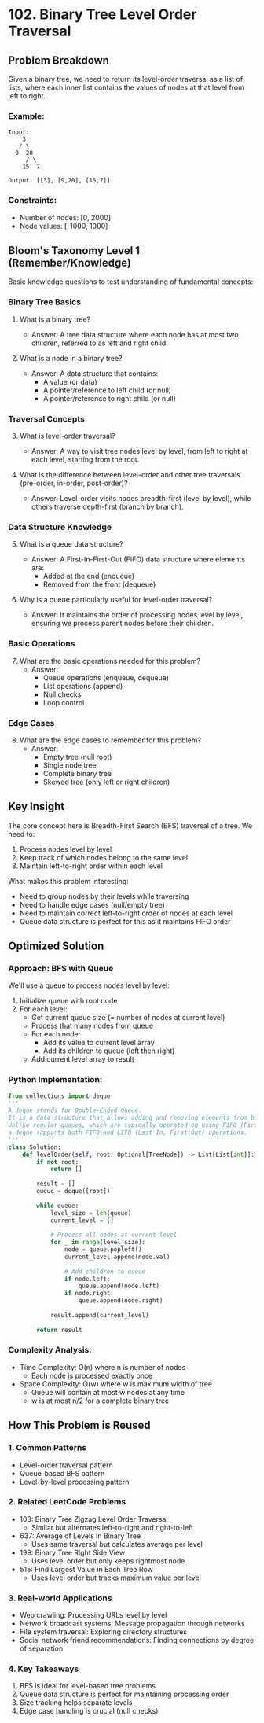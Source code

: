 # 102. Binary Tree Level Order Traversal

## Problem Breakdown

Given a binary tree, we need to return its level-order traversal as a list of lists, where each inner list contains the values of nodes at that level from left to right.

### Example:
```
Input: 
    3
   / \
  9  20
     / \
    15  7

Output: [[3], [9,20], [15,7]]
```

### Constraints:
- Number of nodes: [0, 2000]
- Node values: [-1000, 1000]

## Bloom's Taxonomy Level 1 (Remember/Knowledge)

Basic knowledge questions to test understanding of fundamental concepts:

### Binary Tree Basics
1. What is a binary tree?
   - Answer: A tree data structure where each node has at most two children, referred to as left and right child.

2. What is a node in a binary tree?
   - Answer: A data structure that contains:
     * A value (or data)
     * A pointer/reference to left child (or null)
     * A pointer/reference to right child (or null)

### Traversal Concepts
3. What is level-order traversal?
   - Answer: A way to visit tree nodes level by level, from left to right at each level, starting from the root.

4. What is the difference between level-order and other tree traversals (pre-order, in-order, post-order)?
   - Answer: Level-order visits nodes breadth-first (level by level), while others traverse depth-first (branch by branch).

### Data Structure Knowledge
5. What is a queue data structure?
   - Answer: A First-In-First-Out (FIFO) data structure where elements are:
     * Added at the end (enqueue)
     * Removed from the front (dequeue)

6. Why is a queue particularly useful for level-order traversal?
   - Answer: It maintains the order of processing nodes level by level, ensuring we process parent nodes before their children.

### Basic Operations
7. What are the basic operations needed for this problem?
   - Answer:
     * Queue operations (enqueue, dequeue)
     * List operations (append)
     * Null checks
     * Loop control

### Edge Cases
8. What are the edge cases to remember for this problem?
   - Answer:
     * Empty tree (null root)
     * Single node tree
     * Complete binary tree
     * Skewed tree (only left or right children)

## Key Insight 

The core concept here is Breadth-First Search (BFS) traversal of a tree. We need to:
1. Process nodes level by level
2. Keep track of which nodes belong to the same level
3. Maintain left-to-right order within each level

What makes this problem interesting:
- Need to group nodes by their levels while traversing
- Need to handle edge cases (null/empty tree)
- Need to maintain correct left-to-right order of nodes at each level
- Queue data structure is perfect for this as it maintains FIFO order

## Optimized Solution

### Approach: BFS with Queue
We'll use a queue to process nodes level by level:

1. Initialize queue with root node
2. For each level:
   - Get current queue size (= number of nodes at current level)
   - Process that many nodes from queue
   - For each node:
     - Add its value to current level array
     - Add its children to queue (left then right)
   - Add current level array to result

### Python Implementation:
```python
from collections import deque
'''
A deque stands for Double-Ended Queue. 
It is a data structure that allows adding and removing elements from both ends efficiently. 
Unlike regular queues, which are typically operated on using FIFO (First In, First Out) principles, 
a deque supports both FIFO and LIFO (Last In, First Out) operations.
'''
class Solution:
    def levelOrder(self, root: Optional[TreeNode]) -> List[List[int]]:
        if not root:
            return []
            
        result = []
        queue = deque([root])
        
        while queue:
            level_size = len(queue)
            current_level = []
            
            # Process all nodes at current level
            for _ in range(level_size):
                node = queue.popleft()
                current_level.append(node.val)
                
                # Add children to queue
                if node.left:
                    queue.append(node.left)
                if node.right:
                    queue.append(node.right)
                    
            result.append(current_level)
            
        return result
```

### Complexity Analysis:
- Time Complexity: O(n) where n is number of nodes
  - Each node is processed exactly once
- Space Complexity: O(w) where w is maximum width of tree
  - Queue will contain at most w nodes at any time
  - w is at most n/2 for a complete binary tree

## How This Problem is Reused

### 1. Common Patterns
- Level-order traversal pattern
- Queue-based BFS pattern
- Level-by-level processing pattern

### 2. Related LeetCode Problems
- 103: Binary Tree Zigzag Level Order Traversal
  - Similar but alternates left-to-right and right-to-left
- 637: Average of Levels in Binary Tree
  - Uses same traversal but calculates average per level
- 199: Binary Tree Right Side View
  - Uses level order but only keeps rightmost node
- 515: Find Largest Value in Each Tree Row
  - Uses level order but tracks maximum value per level

### 3. Real-world Applications
- Web crawling: Processing URLs level by level
- Network broadcast systems: Message propagation through networks
- File system traversal: Exploring directory structures
- Social network friend recommendations: Finding connections by degree of separation

### 4. Key Takeaways
1. BFS is ideal for level-based tree problems
2. Queue data structure is perfect for maintaining processing order
3. Size tracking helps separate levels
4. Edge case handling is crucial (null checks)
